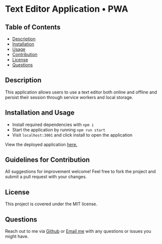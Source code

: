 # Text Editor Application • PWA

## Table of Contents

- [Description](#description)
- [Installation](#installation)
- [Usage](#usage)
- [Contribution](#contribution)
- [License](#license)
- [Questions](#questions)

## Description

This application allows users to use a text editor both online and offline and persist their session through service workers and local storage.

## Installation and Usage

- Install required dependencies with `npm i`
- Start the application by running `npm run start`
- Visit `localhost:3001` and click install to open the application

View the deployed application [here.](https://drive.google.com/file/d/1ciG2lykHxgiDiK_uj-hH5hOaGO_3pYjr/view?usp=drive_link)

## Guidelines for Contribution

All suggestions for improvement welcome! Feel free to fork the project and submit a pull request with your changes.

## License

This project is covered under the MIT license.

## Questions

Reach out to me via [Github](https://github.com/hollyniquette) or [Email me](mailto:hollyniquette@gmail.com) with any questions or issues you might have.
